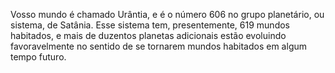 ﻿Vosso mundo é chamado Urântia, e é o número 606 no grupo planetário, ou sistema, de Satânia. Esse sistema tem, presentemente, 619 mundos habitados, e mais de duzentos planetas adicionais estão evoluindo favoravelmente no sentido de se tornarem mundos habitados em algum tempo futuro.